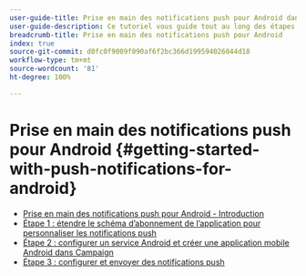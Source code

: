 ```yaml
---
user-guide-title: Prise en main des notifications push pour Android dans Campaign Classic
user-guide-description: Ce tutoriel vous guide tout au long des étapes nécessaires à l’envoi de notifications push à votre application Android depuis Adobe Campaign.
breadcrumb-title: Prise en main des notifications push pour Android
index: true
source-git-commit: d0fc0f9009f090af6f2bc366d199594026044d18
workflow-type: tm+mt
source-wordcount: '81'
ht-degree: 100%

---
```



# Prise en main des notifications push pour Android {#getting-started-with-push-notifications-for-android}

+ [Prise en main des notifications push pour Android - Introduction](/help/tutorial-getting-started-with-push-notifications-for-android/introduction.md)
+ [Étape 1 : étendre le schéma d’abonnement de l’application pour personnaliser les notifications push](/help/tutorial-getting-started-with-push-notifications-for-android/extending-the-app-subscription-schema.md)
+ [Étape 2 : configurer un service Android et créer une application mobile Android dans Campaign](/help/tutorial-getting-started-with-push-notifications-for-android/configuring-an-android-service-in-campaign.md)
+ [Étape 3 : configurer et envoyer des notifications push](/help/tutorial-getting-started-with-push-notifications-for-android/configuring-and-sending-push-notifications.md)
